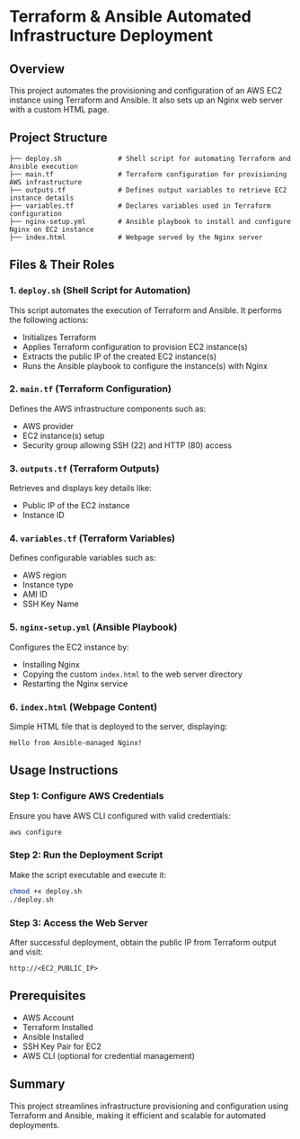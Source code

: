 # Terraform & Ansible Automated Infrastructure Deployment

## Overview
This project automates the provisioning and configuration of an AWS EC2 instance using Terraform and Ansible. It also sets up an Nginx web server with a custom HTML page.

## Project Structure

```
├── deploy.sh              # Shell script for automating Terraform and Ansible execution
├── main.tf                # Terraform configuration for provisioning AWS infrastructure
├── outputs.tf             # Defines output variables to retrieve EC2 instance details
├── variables.tf           # Declares variables used in Terraform configuration
├── nginx-setup.yml        # Ansible playbook to install and configure Nginx on EC2 instance
├── index.html             # Webpage served by the Nginx server
```

## Files & Their Roles

### 1. `deploy.sh` (Shell Script for Automation)
This script automates the execution of Terraform and Ansible. It performs the following actions:
- Initializes Terraform
- Applies Terraform configuration to provision EC2 instance(s)
- Extracts the public IP of the created EC2 instance(s)
- Runs the Ansible playbook to configure the instance(s) with Nginx

### 2. `main.tf` (Terraform Configuration)
Defines the AWS infrastructure components such as:
- AWS provider
- EC2 instance(s) setup
- Security group allowing SSH (22) and HTTP (80) access

### 3. `outputs.tf` (Terraform Outputs)
Retrieves and displays key details like:
- Public IP of the EC2 instance
- Instance ID

### 4. `variables.tf` (Terraform Variables)
Defines configurable variables such as:
- AWS region
- Instance type
- AMI ID
- SSH Key Name

### 5. `nginx-setup.yml` (Ansible Playbook)
Configures the EC2 instance by:
- Installing Nginx
- Copying the custom `index.html` to the web server directory
- Restarting the Nginx service

### 6. `index.html` (Webpage Content)
Simple HTML file that is deployed to the server, displaying:
```
Hello from Ansible-managed Nginx!
```

## Usage Instructions

### Step 1: Configure AWS Credentials
Ensure you have AWS CLI configured with valid credentials:
```sh
aws configure
```

### Step 2: Run the Deployment Script
Make the script executable and execute it:
```sh
chmod +x deploy.sh
./deploy.sh
```

### Step 3: Access the Web Server
After successful deployment, obtain the public IP from Terraform output and visit:
```
http://<EC2_PUBLIC_IP>
```

## Prerequisites
- AWS Account
- Terraform Installed
- Ansible Installed
- SSH Key Pair for EC2
- AWS CLI (optional for credential management)

## Summary
This project streamlines infrastructure provisioning and configuration using Terraform and Ansible, making it efficient and scalable for automated deployments.


